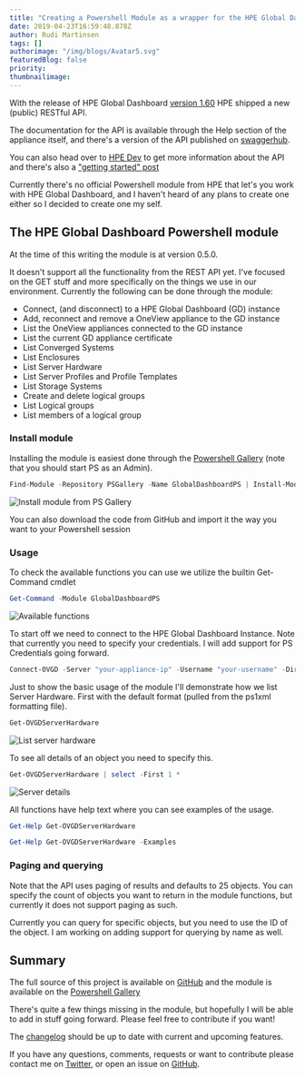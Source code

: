 ```yaml
---
title: "Creating a Powershell Module as a wrapper for the HPE Global Dashboard REST API"
date: 2019-04-23T16:59:48.878Z
author: Rudi Martinsen 
tags: []
authorimage: "/img/blogs/Avatar5.svg"
featuredBlog: false
priority:
thumbnailimage:
---
```

 
With the release of HPE Global Dashboard [version 1.60](https://support.hpe.com/hpsc/doc/public/display?docId=emr_na-a00056235en_us&docLocale=en_US) HPE shipped a new (public) RESTful API.

The documentation for the API is available through the Help section of the appliance itself, and there's a version of the API published on [swaggerhub](https://app.swaggerhub.com/apis-docs/hpe-global-dashboard/hpe-one_view_global_dashboard_rest_api/2).

You can also head over to [HPE Dev](https://developer.hpe.com/platform/hpe-oneview-global-dashboard/home) to get more information about the API and there's also a ["getting started" post](https://developer.hpe.com/blog/accessing-the-hpe-oneview-global-dashboard-api)

Currently there's no official Powershell module from HPE that let's you work with HPE Global Dashboard, and I haven't heard of any plans to create one either so I decided to create one my self.
 
## The HPE Global Dashboard Powershell module

 
At the time of this writing the module is at version 0.5.0.

It doesn't support all the functionality from the REST API yet. I've focused on the GET stuff and more specifically on the things we use in our environment. Currently the following can be done through the module:

- Connect, (and disconnect) to a HPE Global Dashboard (GD) instance
- Add, reconnect and remove a OneView appliance to the GD instance
- List the OneView appliances connected to the GD instance
- List the current GD appliance certificate
- List Converged Systems
- List Enclosures
- List Server Hardware
- List Server Profiles and Profile Templates
- List Storage Systems
- Create and delete logical groups
- List Logical groups
- List members of a logical group

### Install module

Installing the module is easiest done through the [Powershell Gallery](https://www.powershellgallery.com/packages/GlobalDashboardPS) (note that you should start PS as an Admin).
 
```powershell
Find-Module -Repository PSGallery -Name GlobalDashboardPS | Install-Module
```

![Install module from PS Gallery](https://hpe-developer-portal.s3.amazonaws.com/uploads/media/2019/4/gdps-psgallery-1556038459722.png)
 
You can also download the code from GitHub and import it the way you want to your Powershell session

### Usage

To check the available functions you can use we utilize the builtin Get-Command cmdlet

```powershell
Get-Command -Module GlobalDashboardPS
```

![Available functions](https://hpe-developer-portal.s3.amazonaws.com/uploads/media/2019/4/gdps-functions-1556038517571.png)
 
To start off we need to connect to the HPE Global Dashboard Instance. Note that currently you need to specify your credentials. I will add support for PS Credentials going forward.

```powershell
Connect-OVGD -Server "your-appliance-ip" -Username "your-username" -Directory "your-directory"
```
 
Just to show the basic usage of the module I'll demonstrate how we list Server Hardware. First with the default format (pulled from the ps1xml formatting file). 

```powershell
Get-OVGDServerHardware
```

![List server hardware](https://hpe-developer-portal.s3.amazonaws.com/uploads/media/2019/4/gdps-serverhwlist-1556038565601.png)
 
To see all details of an object you need to specify this.

```powershell
Get-OVGDServerHardware | select -First 1 *
```

![Server details](https://hpe-developer-portal.s3.amazonaws.com/uploads/media/2019/4/gdps-alldetails-1556038588225.png)
 
All functions have help text where you can see examples of the usage.

```powershell
Get-Help Get-OVGDServerHardware

Get-Help Get-OVGDServerHardware -Examples
```
 
### Paging and querying

Note that the API uses paging of results and defaults to 25 objects. You can specify the count of objects you want to return in the module functions, but currently it does not support paging as such.

Currently you can query for specific objects, but you need to use the ID of the object. I am working on adding support for querying by name as well.

## Summary

The full source of this project is available on [GitHub](https://github.com/rumart/GlobalDashboardPS) and the module is available on the [Powershell Gallery](https://www.powershellgallery.com/packages/GlobalDashboardPS)

There's quite a few things missing in the module, but hopefully I will be able to add in stuff going forward. Please feel free to contribute if you want!

The [changelog](https://github.com/rumart/GlobalDashboardPS/blob/master/changelog.md) should be up to date with current and upcoming features.

If you have any questions, comments, requests or want to contribute please contact me on [Twitter](https://twitter.com/RudiMartinsen), or open an issue on [GitHub](https://github.com/rumart/GlobalDashboardPS/issues).